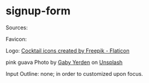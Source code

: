 # signup-form

Sources:

Favicon:

Logo:
<a href="https://www.flaticon.com/free-icons/cocktail" title="cocktail icons">Cocktail icons created by Freepik - Flaticon</a>

pink guava
Photo by <a href="https://unsplash.com/@gbyz13?utm_source=unsplash&utm_medium=referral&utm_content=creditCopyText">Gaby Yerden</a> on <a href="https://unsplash.com/?utm_source=unsplash&utm_medium=referral&utm_content=creditCopyText">Unsplash</a>

Input Outline: none; in order to customized upon focus.
